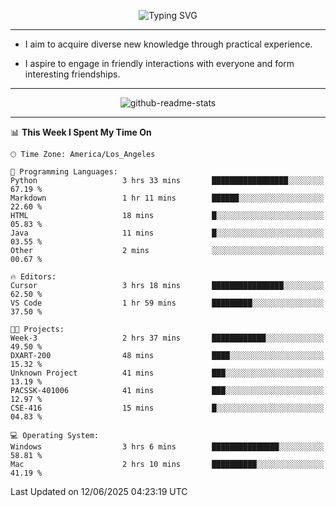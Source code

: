 <p align="center">
  <img src="https://readme-typing-svg.demolab.com?font=Fira+Code&weight=500&size=32&duration=2500&pause=1600&center=true&vCenter=true&random=false&width=1024&height=64&lines=Hi+there+%F0%9F%91%8B;I'm+delighted+you+could+make+it+here+%F0%9F%8E%89;I'm+Harry%2C+a+college+student+still+finding+my+way" alt="Typing SVG" />
</p>


---


- I aim to acquire diverse new knowledge through practical experience.

- I aspire to engage in friendly interactions with everyone and form interesting friendships.


---


<p align="center">
  <img src="https://github-readme-stats.vercel.app/api?username=Harry-Jing&show_icons=true" alt="github-readme-stats"/>
</p>


---

<!--START_SECTION:waka-->
📊 **This Week I Spent My Time On** 

```text
🕑︎ Time Zone: America/Los_Angeles

💬 Programming Languages: 
Python                   3 hrs 33 mins       █████████████████░░░░░░░░   67.19 % 
Markdown                 1 hr 11 mins        ██████░░░░░░░░░░░░░░░░░░░   22.60 % 
HTML                     18 mins             █░░░░░░░░░░░░░░░░░░░░░░░░   05.83 % 
Java                     11 mins             █░░░░░░░░░░░░░░░░░░░░░░░░   03.55 % 
Other                    2 mins              ░░░░░░░░░░░░░░░░░░░░░░░░░   00.67 % 

🔥 Editors: 
Cursor                   3 hrs 18 mins       ████████████████░░░░░░░░░   62.50 % 
VS Code                  1 hr 59 mins        █████████░░░░░░░░░░░░░░░░   37.50 % 

🐱‍💻 Projects: 
Week-3                   2 hrs 37 mins       ████████████░░░░░░░░░░░░░   49.50 % 
DXART-200                48 mins             ████░░░░░░░░░░░░░░░░░░░░░   15.32 % 
Unknown Project          41 mins             ███░░░░░░░░░░░░░░░░░░░░░░   13.19 % 
PACSSK-401006            41 mins             ███░░░░░░░░░░░░░░░░░░░░░░   12.97 % 
CSE-416                  15 mins             █░░░░░░░░░░░░░░░░░░░░░░░░   04.83 % 

💻 Operating System: 
Windows                  3 hrs 6 mins        ███████████████░░░░░░░░░░   58.81 % 
Mac                      2 hrs 10 mins       ██████████░░░░░░░░░░░░░░░   41.19 % 
```


 Last Updated on 12/06/2025 04:23:19 UTC
<!--END_SECTION:waka-->
